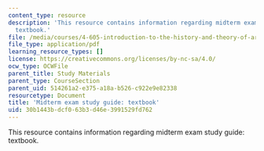 ```yaml
---
content_type: resource
description: 'This resource contains information regarding midterm exam study guide:
  textbook.'
file: /media/courses/4-605-introduction-to-the-history-and-theory-of-architecture-spring-2012/30b1443bdcf063b3d46e3991529fd762_MIT4_605S12_stdy_mid_txt.pdf
file_type: application/pdf
learning_resource_types: []
license: https://creativecommons.org/licenses/by-nc-sa/4.0/
ocw_type: OCWFile
parent_title: Study Materials
parent_type: CourseSection
parent_uid: 514261a2-e375-a18a-b526-c922e9e82338
resourcetype: Document
title: 'Midterm exam study guide: textbook'
uid: 30b1443b-dcf0-63b3-d46e-3991529fd762
---
```

This resource contains information regarding midterm exam study guide: textbook.